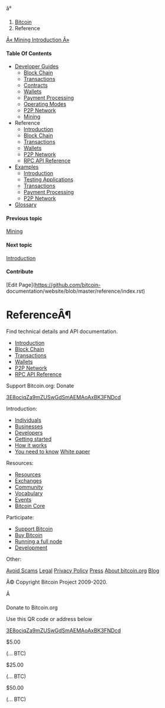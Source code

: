 [ ](../index.html) â°

  1. [Bitcoin](../index.html)
  2. Reference

[ Â« Mining ](../devguide/mining.html "Previous Chapter: Mining") [
Introduction Â» ](intro.html "Next Chapter: Introduction")

#### Table Of Contents

  * [Developer Guides](../devguide/index.html)
    * [Block Chain](../devguide/block_chain.html)
    * [Transactions](../devguide/transactions.html)
    * [Contracts](../devguide/contracts.html)
    * [Wallets](../devguide/wallets.html)
    * [Payment Processing](../devguide/payment_processing.html)
    * [Operating Modes](../devguide/operating_modes.html)
    * [P2P Network](../devguide/p2p_network.html)
    * [Mining](../devguide/mining.html)
  * Reference
    * [Introduction](intro.html)
    * [Block Chain](block_chain.html)
    * [Transactions](transactions.html)
    * [Wallets](wallets.html)
    * [P2P Network](p2p_networking.html)
    * [RPC API Reference](rpc/index.html)
  * [Examples](../examples/index.html)
    * [Introduction](../examples/intro.html)
    * [Testing Applications](../examples/testing.html)
    * [Transactions](../examples/transactions.html)
    * [Payment Processing](../examples/payment_processing.html)
    * [P2P Network](../examples/p2p_networking.html)
  * [Glossary](../glossary.html)

#### Previous topic

[Mining](../devguide/mining.html "previous chapter")

#### Next topic

[Introduction](intro.html "next chapter")

#### Contribute

[Edit Page](https://github.com/bitcoin-
documentation/website/blob/master/reference/index.rst)

# ReferenceÂ¶

Find technical details and API documentation.

  * [Introduction](intro.html)
  * [Block Chain](block_chain.html)
  * [Transactions](transactions.html)
  * [Wallets](wallets.html)
  * [P2P Network](p2p_networking.html)
  * [RPC API Reference](rpc/index.html)

[ ](https://bitcoin.org/)

Support Bitcoin.org: Donate

[3E8ociqZa9mZUSwGdSmAEMAoAxBK3FNDcd](bitcoin:3E8ociqZa9mZUSwGdSmAEMAoAxBK3FNDcd)

Introduction:

  * [Individuals](https://bitcoin.org/en/bitcoin-for-individuals)
  * [Businesses](https://bitcoin.org/en/bitcoin-for-businesses)
  * [Developers](https://developer.bitcoin.org/)
  * [Getting started](https://bitcoin.org/en/getting-started)
  * [How it works](https://bitcoin.org/en/how-it-works)
  * [You need to know](https://bitcoin.org/en/you-need-to-know)
[White paper](https://bitcoin.org/en/bitcoin-paper)

Resources:

  * [Resources](https://bitcoin.org/en/resources)
  * [Exchanges](https://bitcoin.org/en/exchanges)
  * [Community](https://bitcoin.org/en/community)
  * [Vocabulary](https://bitcoin.org/en/vocabulary)
  * [Events](https://bitcoin.org/en/events)
  * [Bitcoin Core](https://bitcoin.org/en/bitcoin-core/)

Participate:

  * [Support Bitcoin](https://bitcoin.org/en/support-bitcoin)
  * [Buy Bitcoin](https://bitcoin.org/en/buy)
  * [Running a full node](https://bitcoin.org/en/full-node)
  * [Development](https://bitcoin.org/en/development)

Other:

[Avoid Scams](https://bitcoin.org/en/scams)
[Legal](https://bitcoin.org/en/legal) [Privacy
Policy](https://bitcoin.org/en/privacy) [Press](https://bitcoin.org/en/press)
[About bitcoin.org](https://bitcoin.org/en/about-us)
[Blog](https://bitcoin.org/en/blog)

Â© Copyright Bitcoin Project 2009-2020.

Ã

Donate to Bitcoin.org

Use this QR code or address below

[ 3E8ociqZa9mZUSwGdSmAEMAoAxBK3FNDcd
](bitcoin:3E8ociqZa9mZUSwGdSmAEMAoAxBK3FNDcd)

$5.00

(... BTC)

$25.00

(... BTC)

$50.00

(... BTC)

